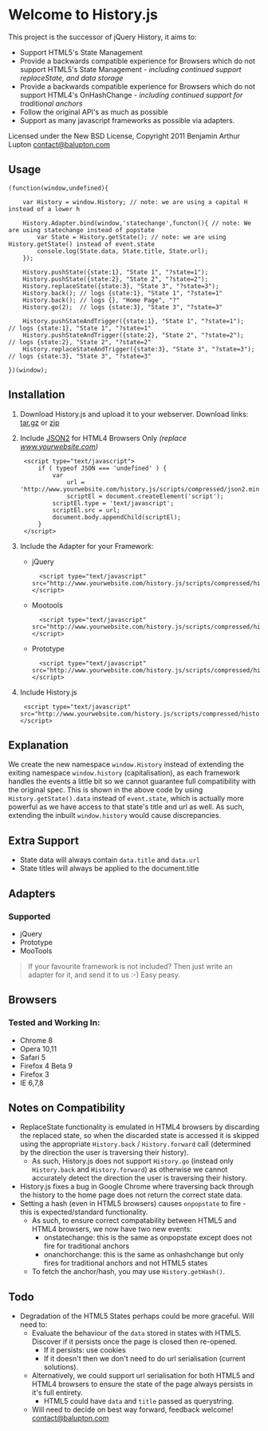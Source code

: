 Welcome to History.js
==================

This project is the successor of jQuery History, it aims to:

- Support HTML5's State Management
- Provide a backwards compatible experience for Browsers which do not support HTML5's State Management *- including continued support replaceState, and data storage*
- Provide a backwards compatible experience for Browsers which do not support HTML4's OnHashChange *- including continued support for traditional anchors*
- Follow the original API's as much as possible
- Support as many javascript frameworks as possible via adapters.

Licensed under the New BSD License, Copyright 2011 Benjamin Arthur Lupton <contact@balupton.com>

## Usage

	(function(window,undefined){

		var History = window.History; // note: we are using a capital H instead of a lower h

		History.Adapter.bind(window,'statechange',functon(){ // note: We are using statechange instead of popstate
			var State = History.getState(); // note: we are using History.getState() instead of event.state
			console.log(State.data, State.title, State.url);
		});

		History.pushState({state:1}, "State 1", "?state=1");
		History.pushState({state:2}, "State 2", "?state=2");
		History.replaceState({state:3}, "State 3", "?state=3");
		History.back(); // logs {state:1}, "State 1", "?state=1"
		History.back(); // logs {}, "Home Page", "?"
		History.go(2);  // logs {state:3}, "State 3", "?state=3"

		History.pushStateAndTrigger({state:1}, "State 1", "?state=1");  		// logs {state:1}, "State 1", "?state=1"
		History.pushStateAndTrigger({state:2}, "State 2", "?state=2");  		// logs {state:2}, "State 2", "?state=2"
		History.replaceStateAndTrigger({state:3}, "State 3", "?state=3");		// logs {state:3}, "State 3", "?state=3"

	})(window);

## Installation

1. Download History.js and upload it to your webserver. Download links: [tar.gz](https://github.com/balupton/History.js/tarball/master) or [zip](https://github.com/balupton/History.js/zipball/master)

2. Include [JSON2](http://www.json.org/js.html) for HTML4 Browsers Only *(replace www.yourwebsite.com)*

		<script type="text/javascript">
			if ( typeof JSON === 'undefined' ) {
				var
					url = 'http://www.yourwebsite.com/history.js/scripts/compressed/json2.min.js',
					scriptEl = document.createElement('script');
				scriptEl.type = 'text/javascript';
				scriptEl.src = url;
				document.body.appendChild(scriptEl);
			}
		</script>

3. Include the Adapter for your Framework:

	- jQuery

			<script type="text/javascript" src="http://www.yourwebsite.com/history.js/scripts/compressed/history.adapter.jquery.min.js"></script>

	- Mootools

			<script type="text/javascript" src="http://www.yourwebsite.com/history.js/scripts/compressed/history.adapter.mootools.min.js"></script>

	- Prototype

			<script type="text/javascript" src="http://www.yourwebsite.com/history.js/scripts/compressed/history.adapter.prototype.min.js"></script>

4. Include History.js

		<script type="text/javascript" src="http://www.yourwebsite.com/history.js/scripts/compressed/history.min.js"></script>


## Explanation

We create the new namespace `window.History` instead of extending the exiting namespace `window.history` (capitalisation), as each framework handles the events a little bit so we cannot guarantee full compatibility with the original spec. This is shown in the above code by using `History.getState().data` instead of `event.state`, which is actually more powerful as we have access to that state's title and url as well. As such, extending the inbuilt `window.history` would cause discrepancies.

## Extra Support

- State data will always contain `data.title` and `data.url`
- State titles will always be applied to the document.title

## Adapters

### Supported

- jQuery
- Prototype
- MooTools

> If your favourite framework is not included? Then just write an adapter for it, and send it to us :-) Easy peasy.

## Browsers

### Tested and Working In:

- Chrome 8
- Opera 10,11
- Safari 5
- Firefox 4 Beta 9
- Firefox 3
- IE 6,7,8


## Notes on Compatibility

- ReplaceState functionality is emulated in HTML4 browsers by discarding the replaced state, so when the discarded state is accessed it is skipped using the appropriate `History.back` / `History.forward` call (determined by the direction the user is traversing their history).
	- As such, History.js does not support `History.go` (instead only `History.back` and `History.forward`) as otherwise we cannot accurately detect the direction the user is traversing their history.
- History.js fixes a bug in Google Chrome where traversing back through the history to the home page does not return the correct state data.
- Setting a hash (even in HTML5 browsers) causes `onpopstate` to fire - this is expected/standard functionality.
	- As such, to ensure correct compatability between HTML5 and HTML4 browsers, we now have two new events:
		- onstatechange: this is the same as onpopstate except does not fire for traditional anchors
		- onanchorchange: this is the same as onhashchange but only fires for traditional anchors and not HTML5 states
	- To fetch the anchor/hash, you may use `History.getHash()`.

## Todo

- Degradation of the HTML5 States perhaps could be more graceful. Will need to:
	- Evaluate the behaviour of the `data` stored in states with HTML5. Discover if it persists once the page is closed then re-opened.
		- If it persists: use cookies
		- If it doesn't then we don't need to do url serialisation (current solutions).
	- Alternatively, we could support url serialisation for both HTML5 and HTML4 browsers to ensure the state of the page always persists in it's full entirety.
		- HTML5 could have `data` and `title` passed as querystring.
	- Will need to decide on best way forward, feedback welcome! contact@balupton.com
